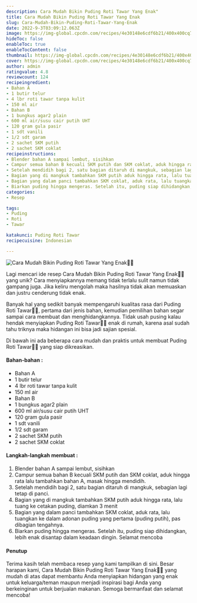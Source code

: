 ```yaml
---
description: Cara Mudah Bikin Puding Roti Tawar Yang Enak"
title: Cara Mudah Bikin Puding Roti Tawar Yang Enak
slug: Cara-Mudah-Bikin-Puding-Roti-Tawar-Yang-Enak
date: 2022-9-3T03:09:12.063Z
image: https://img-global.cpcdn.com/recipes/4e30148e6cdf6b21/400x400cq70/photo.jpg
hideToc: false
enableToc: true
enableTocContent: false
thumbnail: https://img-global.cpcdn.com/recipes/4e30148e6cdf6b21/400x400cq70/photo.jpg
cover: https://img-global.cpcdn.com/recipes/4e30148e6cdf6b21/400x400cq70/photo.jpg
author: admin
ratingvalue: 4.8
reviewcount: 124
recipeingredient:
- Bahan A
- 1 butir telur
- 4 lbr roti tawar tanpa kulit
- 150 ml air
- Bahan B
- 1 bungkus agar2 plain
- 600 ml air/susu cair putih UHT
- 120 gram gula pasir
- 1 sdt vanili
- 1/2 sdt garam
- 2 sachet SKM putih
- 2 sachet SKM coklat
recipeinstructions:
- Blender bahan A sampai lembut, sisihkan
- Campur semua bahan B kecuali SKM putih dan SKM coklat, aduk hingga rata lalu tambahkan bahan A, masak hingga mendidih.
- Setelah mendidih bagi 2, satu bagian ditaruh di mangkuk, sebagian lagi tetap di panci.
- Bagian yang di mangkuk tambahkan SKM putih aduk hingga rata, lalu tuang ke cetakan puding, diamkan 3 menit
- Bagian yang dalam panci tambahkan SKM coklat, aduk rata, lalu tuangkan ke dalam adonan puding yang pertama (puding putih), pas dibagian tengahnya.
- Biarkan puding hingga mengeras. Setelah itu, puding siap dihidangkan, lebih enak disantap dalam keadaan dingin. Selamat mencoba
categories:
- Resep

tags:
- Puding
- Roti
- Tawar

katakunci: Puding Roti Tawar
recipecuisine: Indonesian

---
```


![Cara Mudah Bikin Puding Roti Tawar Yang Enak👩‍🍳](https://img-global.cpcdn.com/recipes/4e30148e6cdf6b21/400x400cq70/photo.jpg)

Lagi mencari ide resep Cara Mudah Bikin Puding Roti Tawar Yang Enak👩‍🍳 yang unik? Cara menyiapkannya memang tidak terlalu sulit namun tidak gampang juga. Jika keliru mengolah maka hasilnya tidak akan memuaskan dan justru cenderung tidak enak.

Banyak hal yang sedikit banyak mempengaruhi kualitas rasa dari Puding Roti Tawar👩‍🍳, pertama dari jenis bahan, kemudian pemilihan bahan segar sampai cara membuat dan menghidangkannya. Tidak usah pusing kalau hendak menyiapkan Puding Roti Tawar👩‍🍳 enak di rumah, karena asal sudah tahu triknya maka hidangan ini bisa jadi sajian spesial.

Di bawah ini ada beberapa cara mudah dan praktis untuk membuat Puding Roti Tawar👩‍🍳 yang siap dikreasikan.

<!--inarticleads1-->

#### Bahan-bahan :

- Bahan A
- 1 butir telur
- 4 lbr roti tawar tanpa kulit
- 150 ml air
- Bahan B
- 1 bungkus agar2 plain
- 600 ml air/susu cair putih UHT
- 120 gram gula pasir
- 1 sdt vanili
- 1/2 sdt garam
- 2 sachet SKM putih
- 2 sachet SKM coklat

<!--inarticleads2-->

#### Langkah-langkah membuat :

1. Blender bahan A sampai lembut, sisihkan
1. Campur semua bahan B kecuali SKM putih dan SKM coklat, aduk hingga rata lalu tambahkan bahan A, masak hingga mendidih.
1. Setelah mendidih bagi 2, satu bagian ditaruh di mangkuk, sebagian lagi tetap di panci.
1. Bagian yang di mangkuk tambahkan SKM putih aduk hingga rata, lalu tuang ke cetakan puding, diamkan 3 menit
1. Bagian yang dalam panci tambahkan SKM coklat, aduk rata, lalu tuangkan ke dalam adonan puding yang pertama (puding putih), pas dibagian tengahnya.
1. Biarkan puding hingga mengeras. Setelah itu, puding siap dihidangkan, lebih enak disantap dalam keadaan dingin. Selamat mencoba

#### Penutup

Terima kasih telah membaca resep yang kami tampilkan di sini. Besar harapan kami, Cara Mudah Bikin Puding Roti Tawar Yang Enak👩‍🍳 yang mudah di atas dapat membantu Anda menyiapkan hidangan yang enak untuk keluarga/teman maupun menjadi inspirasi bagi Anda yang berkeinginan untuk berjualan makanan. Semoga bermanfaat dan selamat mencoba!